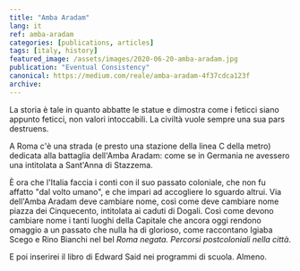 ```yaml
---
title: "Amba Aradam"
lang: it
ref: amba-aradam
categories: [publications, articles]
tags: [italy, history]
featured_image: /assets/images/2020-06-20-amba-aradam.jpg
publication: "Eventual Consistency"
canonical: https://medium.com/reale/amba-aradam-4f37cdca123f
archive:
---
```


La storia è tale in quanto abbatte le statue e dimostra come i feticci siano appunto feticci, non valori intoccabili. La civiltà vuole sempre una sua pars destruens.

A Roma c'è una strada (e presto una stazione della linea C della metro) dedicata alla battaglia dell'Amba Aradam: come se in Germania ne avessero una intitolata a Sant'Anna di Stazzema.

È ora che l'Italia faccia i conti con il suo passato coloniale, che non fu affatto "dal volto umano", e che impari ad accogliere lo sguardo altrui. Via dell'Amba Aradam deve cambiare nome, così come deve cambiare nome piazza dei Cinquecento, intitolata ai caduti di Dogali. Così come devono cambiare nome i tanti luoghi della Capitale che ancora oggi rendono omaggio a un passato che nulla ha di glorioso, come raccontano Igiaba Scego e Rino Bianchi nel bel *Roma negata. Percorsi postcoloniali nella città*.

E poi inserirei il libro di Edward Said nei programmi di scuola. Almeno.
